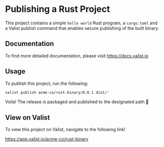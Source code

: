 # Publishing a Rust Project

This project contains a simple `hello world` Rust program, a `cargo.toml` and a Valist publish command that enables secure publishing of the built binary.

## Documentation

To find more detailed documentation, please visit https://docs.valist.io


## Usage

To publish this project, run the following:

```bash
valist publish acme-co/rust-binary/0.0.1 dist/*
```

Voila! The release is packaged and published to the designated path 🚀

## View on Valist

To view this project on Valist, navigate to the following link!

<https://app.valist.io/acme-co/rust-binary>
